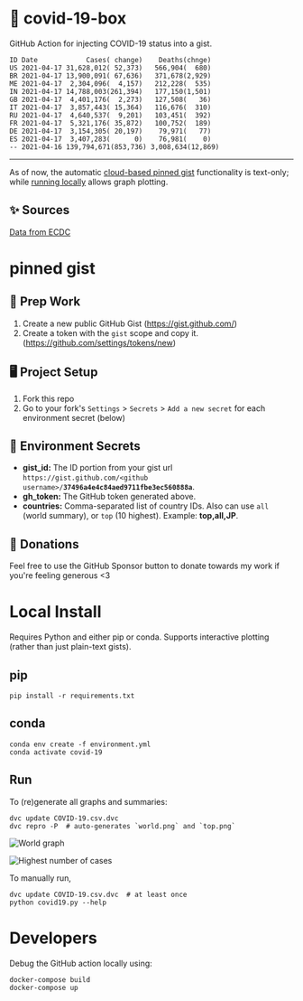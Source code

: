# 🏥 covid-19-box

GitHub Action for injecting COVID-19 status into a gist.

```
ID Date            Cases( change)    Deaths(chnge)
US 2021-04-17 31,628,012( 52,373)   566,904(  680)
BR 2021-04-17 13,900,091( 67,636)   371,678(2,929)
ME 2021-04-17  2,304,096(  4,157)   212,228(  535)
IN 2021-04-17 14,788,003(261,394)   177,150(1,501)
GB 2021-04-17  4,401,176(  2,273)   127,508(   36)
IT 2021-04-17  3,857,443( 15,364)   116,676(  310)
RU 2021-04-17  4,640,537(  9,201)   103,451(  392)
FR 2021-04-17  5,321,176( 35,872)   100,752(  189)
DE 2021-04-17  3,154,305( 20,197)    79,971(   77)
ES 2021-04-17  3,407,283(      0)    76,981(    0)
-- 2021-04-16 139,794,671(853,736) 3,008,634(12,869)
```

---

As of now, the automatic [cloud-based pinned gist](#pinned-gist) functionality is text-only;
while [running locally](#local-install) allows graph plotting.

## ✨ Sources

[Data from ECDC](https://www.ecdc.europa.eu/en/publications-data/download-todays-data-geographic-distribution-covid-19-cases-worldwide)

# pinned gist

## 🎒 Prep Work
1. Create a new public GitHub Gist (https://gist.github.com/)
1. Create a token with the `gist` scope and copy it. (https://github.com/settings/tokens/new)

## 🖥 Project Setup
1. Fork this repo
1. Go to your fork's `Settings` > `Secrets` > `Add a new secret` for each environment secret (below)

## 🤫 Environment Secrets
- **gist_id:** The ID portion from your gist url `https://gist.github.com/<github username>/`**`37496a4e4c84aed9711fbe3ec560888a`**.
- **gh_token:** The GitHub token generated above.
- **countries:** Comma-separated list of country IDs. Also can use `all` (world summary), or `top` (10 highest). Example: **top,all,JP**.

## 💸 Donations

Feel free to use the GitHub Sponsor button to donate towards my work if you're feeling generous <3

# Local Install

Requires Python and either pip or conda. Supports interactive plotting (rather than just plain-text gists).

## pip

```
pip install -r requirements.txt
```

## conda

```
conda env create -f environment.yml
conda activate covid-19
```

## Run

To (re)generate all graphs and summaries:

```
dvc update COVID-19.csv.dvc
dvc repro -P  # auto-generates `world.png` and `top.png`
```

![World graph](world.png)

![Highest number of cases](top.png)

To manually run,

```
dvc update COVID-19.csv.dvc  # at least once
python covid19.py --help
```

# Developers

Debug the GitHub action locally using:

```
docker-compose build
docker-compose up
```
